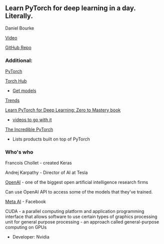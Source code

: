 ## Learn PyTorch for deep learning in a day. Literally.

Daniel Bourke

[Video](https://youtu.be/Z_ikDlimN6A)

[GitHub Repo](https://github.com/mrdbourke/pytorch-deep-learning)

### Additional:

[PyTorch](https://pytorch.org/)

[Torch Hub](https://pytorch.org/hub/)

* [Get models](https://pytorch.org/vision/stable/models.html)

[Trends](https://paperswithcode.com/trends)

[Learn PyTorch for Deep Learning: Zero to Mastery book](https://www.learnpytorch.io/)

* [videos to go with it](https://zerotomastery.io/)

[The Incredible PyTorch](https://github.com/ritchieng/the-incredible-pytorch)

* Lists products built on top of PyTorch

### Who's who

Francois Chollet - created Keras

Andrej Karpathy - Director of AI at Tesla

[OpenAI](https://openai.com/) - one of the biggest open artificial intelligence research firms

Can use OpenAI API to access some of the models that they've trained.

[Meta AI](https://ai.meta.com/) - Facebook

CUDA - a parallel computing platform and application programming interface that allows software to use certain types of graphics processing unit for general purpose processing - an approach called general-purpose computing on GPUs

* Developer: Nvidia

<br>
